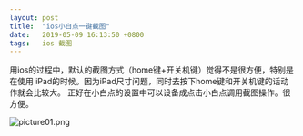 ```yaml
---
layout: post
title:  "ios小白点一键截图"
date:   2019-05-09 16:13:50 +0800
tags:   ios 截图 
---
```


用ios的过程中，默认的截图方式（home键+开关机键）觉得不是很方便，特别是在使用
iPad的时候。因为iPad尺寸问题，同时去按下home键和开关机键的话动作就会比较大。
正好在小白点的设置中可以设备成点击小白点调用截图操作。很方便。


![picture01.png][01]


[01]:{{site.url}}/images/ios小白点一键截图.jpg


